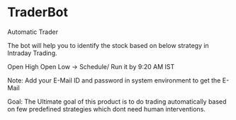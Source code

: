 # TraderBot
Automatic Trader

The bot will help you to identify the stock based on below strategy in Intraday Trading.

  Open High Open Low
    -> Schedule/ Run it by 9:20 AM IST

Note:
  Add your E-Mail ID and password in system environment to get the E- Mail

Goal:
  The Ultimate goal of this product is to do trading automatically based on few predefined strategies which dont need human interventions.
